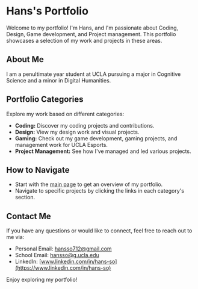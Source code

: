 # Hans's Portfolio

Welcome to my portfolio! I'm Hans, and I'm passionate about Coding, Design, Game development, and Project management. This portfolio showcases a selection of my work and projects in these areas.

## About Me
I am a penultimate year student at UCLA pursuing a major in Cognitive Science and a minor in Digital Humanities.

## Portfolio Categories
Explore my work based on different categories:
- **Coding:** Discover my coding projects and contributions.
- **Design:** View my design work and visual projects.
- **Gaming:** Check out my game development, gaming projects, and management work for UCLA Esports.
- **Project Management:** See how I've managed and led various projects.

## How to Navigate
- Start with the [main page](index.html) to get an overview of my portfolio.
- Navigate to specific projects by clicking the links in each category's section.

## Contact Me
If you have any questions or would like to connect, feel free to reach out to me via:

- Personal Email: hansso712@gmail.com
- School Email: hansso@g.ucla.edu
- LinkedIn: [www.linkedin.com/in/hans-so](https://www.linkedin.com/in/hans-so)

Enjoy exploring my portfolio!
